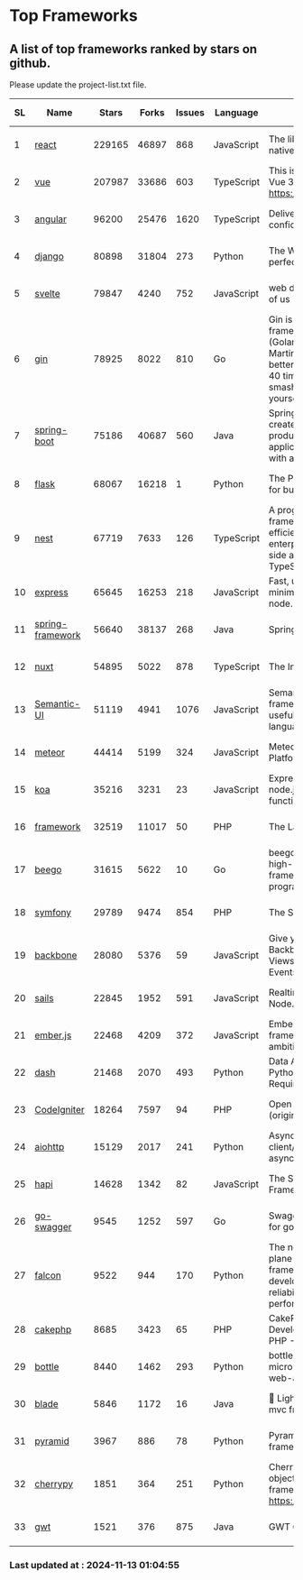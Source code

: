 # Top Frameworks
## A list of top frameworks ranked by stars on github.  
Please update the project-list.txt file.

| SL| Name  | Stars| Forks| Issues | Language | Description | Last Commit |
| --| ------| -----| ---- | ------ | -------- | ----------- | ----------- |
| 1 | [react](https://github.com/facebook/react) | 229165 | 46897 | 868 | JavaScript | The library for web and native user interfaces. | 2024-11-12 19:04:54 |
| 2 | [vue](https://github.com/vuejs/vue) | 207987 | 33686 | 603 | TypeScript | This is the repo for Vue 2. For Vue 3, go to https://github.com/vuejs/core | 2024-10-10 07:24:14 |
| 3 | [angular](https://github.com/angular/angular) | 96200 | 25476 | 1620 | TypeScript | Deliver web apps with confidence 🚀 | 2024-11-12 22:25:27 |
| 4 | [django](https://github.com/django/django) | 80898 | 31804 | 273 | Python | The Web framework for perfectionists with deadlines. | 2024-11-12 12:23:14 |
| 5 | [svelte](https://github.com/sveltejs/svelte) | 79847 | 4240 | 752 | JavaScript | web development for the rest of us | 2024-11-13 00:18:51 |
| 6 | [gin](https://github.com/gin-gonic/gin) | 78925 | 8022 | 810 | Go | Gin is a HTTP web framework written in Go (Golang). It features a Martini-like API with much better performance -- up to 40 times faster. If you need smashing performance, get yourself some Gin. | 2024-10-29 15:24:53 |
| 7 | [spring-boot](https://github.com/spring-projects/spring-boot) | 75186 | 40687 | 560 | Java | Spring Boot helps you to create Spring-powered, production-grade applications and services with absolute minimum fuss. | 2024-11-13 00:30:36 |
| 8 | [flask](https://github.com/pallets/flask) | 68067 | 16218 | 1 | Python | The Python micro framework for building web applications. | 2024-11-12 18:13:39 |
| 9 | [nest](https://github.com/nestjs/nest) | 67719 | 7633 | 126 | TypeScript | A progressive Node.js framework for building efficient, scalable, and enterprise-grade server-side applications with TypeScript/JavaScript 🚀 | 2024-11-05 13:19:52 |
| 10 | [express](https://github.com/expressjs/express) | 65645 | 16253 | 218 | JavaScript | Fast, unopinionated, minimalist web framework for node. | 2024-11-12 15:30:34 |
| 11 | [spring-framework](https://github.com/spring-projects/spring-framework) | 56640 | 38137 | 268 | Java | Spring Framework | 2024-11-12 19:50:46 |
| 12 | [nuxt](https://github.com/nuxt/nuxt) | 54895 | 5022 | 878 | TypeScript | The Intuitive Vue Framework. | 2024-11-12 21:32:05 |
| 13 | [Semantic-UI](https://github.com/Semantic-Org/Semantic-UI) | 51119 | 4941 | 1076 | JavaScript | Semantic is a UI component framework based around useful principles from natural language. | 2023-01-11 17:05:32 |
| 14 | [meteor](https://github.com/meteor/meteor) | 44414 | 5199 | 324 | JavaScript | Meteor, the JavaScript App Platform | 2024-10-28 12:42:24 |
| 15 | [koa](https://github.com/koajs/koa) | 35216 | 3231 | 23 | JavaScript | Expressive middleware for node.js using ES2017 async functions | 2024-11-04 05:08:13 |
| 16 | [framework](https://github.com/laravel/framework) | 32519 | 11017 | 50 | PHP | The Laravel Framework. | 2024-11-12 22:18:37 |
| 17 | [beego](https://github.com/beego/beego) | 31615 | 5622 | 10 | Go | beego is an open-source, high-performance web framework for the Go programming language. | 2024-10-31 12:44:58 |
| 18 | [symfony](https://github.com/symfony/symfony) | 29789 | 9474 | 854 | PHP | The Symfony PHP framework | 2024-11-10 09:50:49 |
| 19 | [backbone](https://github.com/jashkenas/backbone) | 28080 | 5376 | 59 | JavaScript | Give your JS App some Backbone with Models, Views, Collections, and Events | 2024-09-02 12:55:04 |
| 20 | [sails](https://github.com/balderdashy/sails) | 22845 | 1952 | 591 | JavaScript | Realtime MVC Framework for Node.js | 2024-11-08 16:04:38 |
| 21 | [ember.js](https://github.com/emberjs/ember.js) | 22468 | 4209 | 372 | JavaScript | Ember.js - A JavaScript framework for creating ambitious web applications | 2024-11-12 18:57:51 |
| 22 | [dash](https://github.com/plotly/dash) | 21468 | 2070 | 493 | Python | Data Apps & Dashboards for Python. No JavaScript Required. | 2024-11-04 20:26:22 |
| 23 | [CodeIgniter](https://github.com/bcit-ci/CodeIgniter) | 18264 | 7597 | 94 | PHP | Open Source PHP Framework (originally from EllisLab) | 2024-03-20 03:51:42 |
| 24 | [aiohttp](https://github.com/aio-libs/aiohttp) | 15129 | 2017 | 241 | Python | Asynchronous HTTP client/server framework for asyncio and Python | 2024-11-12 22:52:17 |
| 25 | [hapi](https://github.com/hapijs/hapi) | 14628 | 1342 | 82 | JavaScript | The Simple, Secure Framework Developers Trust | 2024-10-24 22:10:55 |
| 26 | [go-swagger](https://github.com/go-swagger/go-swagger) | 9545 | 1252 | 597 | Go | Swagger 2.0 implementation for go | 2024-11-07 04:05:23 |
| 27 | [falcon](https://github.com/falconry/falcon) | 9522 | 944 | 170 | Python | The no-magic web data plane API and microservices framework for Python developers, with a focus on reliability, correctness, and performance at scale. | 2024-11-11 07:43:02 |
| 28 | [cakephp](https://github.com/cakephp/cakephp) | 8685 | 3423 | 65 | PHP | CakePHP: The Rapid Development Framework for PHP - Official Repository | 2024-11-10 03:39:46 |
| 29 | [bottle](https://github.com/bottlepy/bottle) | 8440 | 1462 | 293 | Python | bottle.py is a fast and simple micro-framework for python web-applications. | 2024-10-28 21:37:28 |
| 30 | [blade](https://github.com/lets-blade/blade) | 5846 | 1172 | 16 | Java | :rocket: Lightning fast and elegant mvc framework for Java8 | 2024-06-17 01:05:35 |
| 31 | [pyramid](https://github.com/Pylons/pyramid) | 3967 | 886 | 78 | Python | Pyramid - A Python web framework | 2024-06-10 16:09:42 |
| 32 | [cherrypy](https://github.com/cherrypy/cherrypy) | 1851 | 364 | 251 | Python | CherryPy is a pythonic, object-oriented HTTP framework.      https://cherrypy.dev | 2024-10-31 00:00:39 |
| 33 | [gwt](https://github.com/gwtproject/gwt) | 1521 | 376 | 875 | Java | GWT Open Source Project | 2024-11-07 15:22:31 |

### Last updated at : 2024-11-13 01:04:55
